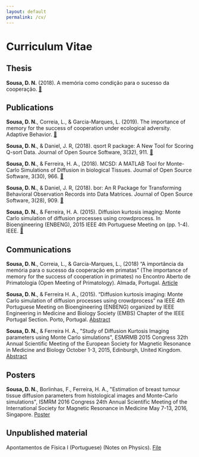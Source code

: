 ```yaml
---
layout: default
permalink: /cv/
---
```


# Curriculum Vitae

## Thesis

**Sousa, D. N.** (2018). A memória como condição para o sucesso da cooperação. [&#128279;](http://hdl.handle.net/10451/32768)


## Publications


**Sousa, D. N.**, Correia, L., & Garcia-Marques, L. (2019). The importance of memory for the success of cooperation under ecological adversity. Adaptive Behavior. [&#128279;](https://doi.org/10.1177/1059712319872518)

**Sousa, D. N.**, & Daniel, J. R, (2018). qsort R package: A New Tool for Scoring Q-sort Data. Journal of Open Source Software, 3(32), 911. [&#128279;](https://doi.org/10.21105/joss.00911)

**Sousa, D. N.**, & Ferreira, H. A., (2018). MCSD: A MATLAB Tool for Monte-Carlo Simulations of Diffusion in biological Tissues. Journal of Open Source Software, 3(30), 966. [&#128279;](https://doi.org/10.21105/joss.00966)

**Sousa, D. N.**, & Daniel, J. R, (2018). bor: An R Package for Transforming Behavioral Observation Records into Data Matrices. Journal of Open Source Software, 3(28), 909. [&#128279;](https://doi.org/10.21105/joss.00909)

**Sousa, D. N.**, & Ferreira, H. A. (2015). Diffusion kurtosis imaging: Monte Carlo simulation of diffusion processes using crowdprocess. In Bioengineering (ENBENG), 2015 IEEE 4th Portuguese Meeting on (pp. 1-4). IEEE. [&#128279;](https://ieeexplore.ieee.org/document/7088857/)


## Communications


**Sousa, D. N.**, Correia, L., & Garcia-Marques, L., (2018) “A importância da memória para o sucesso da cooperação em primatas” (The importance of memory for the success of cooperation in primates) no Encontro Aberto de Primatologia (Open Meeting of Primatology). Almada, Portugal. [Article](https://issuu.com/correiodausalma/docs/primatologia2/50)

**Sousa, D. N.**, &  Ferreira  H. A., (2015). “Diffusion kurtosis imaging: Monte Carlo simulation of diffusion processes using crowdprocess” na IEEE 4th Portuguese Meeting on Bioengineering (ENBENG) organized by IEEE Engineering in Medicine and Biology Society (EMBS) Chapter of the IEEE  Portugal Section. Porto, Portugal. [Abstract](files/abstract_PBEM2015.pdf)

**Sousa, D. N.**, &  Ferreira  H. A., "Study of Diffusion Kurtosis Imaging parameters using Monte Carlo simulations", ESMRMB 2015 Congress 32th Annual Scientific Meeting of the European Society for Magnetic Resonance in Medicine and Biology October 1-3, 2015, Edinburgh, United Kingdom. [Abstract](files/abstract_ESMRMB_2015.pdf) 


## Posters


**Sousa, D. N.**, Borlinhas, F., Ferreira, H. A., "Estimation of breast tumour tissue diffusion parameters from histological images and Monte-Carlo simulations", ISMRM 2016 Congress 24th Annual Scientific Meeting of the International Society for Magnetic Resonance in Medicine May 7-13, 2016, Singapore. [Poster](files/poster_ismrm2016.pdf)


## Unpublished material


Apontamentos de Física I (Portuguese) (Notes on Physics). [File](files/fisica.pdf)
